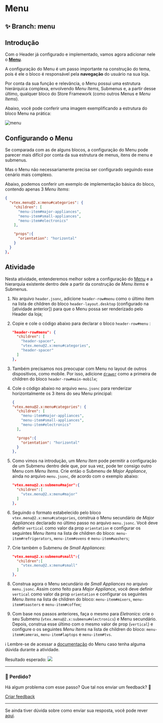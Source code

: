 # Menu

## :sparkles: **Branch:** menu

## Introdução

Com o Header já configurado e implementado, vamos agora adicionar nele o [**Menu**](https://vtex.io/docs/components/all/vtex.menu/).

A configuração do Menu é um passo importante na construção do tema, pois é ele o bloco é responsável pela **navegação** do usuário na sua loja. 

Por conta da sua função e relevância, o Menu possui uma estrutura hierárquica complexa, envolvendo *Menu Items*, Submenus e, a partir desse último, qualquer bloco do Store Framework (como outros Menus e *Menu Items*). 

Abaixo, você pode conferir uma imagem exemplificando a estrutura do bloco Menu na prática:

![menu](https://user-images.githubusercontent.com/52087100/70004800-5cf9f300-1546-11ea-81fc-369e4bb58ed5.png)

## Configurando o Menu

Se comparada com as de alguns blocos, a configuração do Menu pode parecer mais difícil por conta da sua estrutura de menus, itens de menu e submenus. 

Mas o Menu não necessariamente precisa ser configurado seguindo esse cenário mais complexo. 

Abaixo, podemos conferir um exemplo de implementação básica do bloco, contendo apenas 3 *Menu Items*:

```json
{
  "vtex.menu@2.x:menu#categories": {
    "children": [
      "menu-item#major-appliances",
      "menu-item#small-appliances",
      "menu-item#electronics"
    ],

    "props":{
      "orientation": "horizontal"
    }
  }
},
```

## Atividade

Nesta atividade, entenderemos melhor sobre a configuração do [Menu](https://vtex.io/docs/components/all/vtex.menu/) e a hierarquia existente dentro dele a partir da construção de *Menu Items* e Submenus.  

1. No arquivo `header.jsonc`, adicione `header-row#menu`  como o último item na lista de children do bloco `header-layout.desktop` (configurado na [atividade anterior]) para que o Menu possa ser renderizado pelo Header da loja;
2. Copie e cole o código abaixo para declarar o bloco `header-row#menu` :

    ```json
    "header-row#menu": {
      "children": [
        "header-spacer",
        "vtex.menu@2.x:menu#categories",
        "header-spacer"
      ]
    },
    ```

3. Também precisamos nos preocupar com Menu no layout de outros dispositivos, como mobile. Por isso, adicione [`drawer`](https://vtex.io/docs/components/all/vtex.store-drawer/) como a primeira de children do bloco `header-row#main-mobile`;

4. Cole o código abaixo  no arquivo `menu.jsonc` para renderizar horizontalmente os 3 itens do seu Menu principal:

    ```json
    {
    "vtex.menu@2.x:menu#categories": {
      "children": [
        "menu-item#major-appliances",
        "menu-item#small-appliances",
        "menu-item#electronics"
      ],

      "props":{
        "orientation": "horizontal"
      }
    },
    ```

5. Como vimos na introdução, um *Menu Item* pode permitir a configuração de um Submenu dentro dele que, por sua vez, pode ter consigo outro Menu com *Menu Items*. Crie então o Submenu de *Major Appliance*, ainda no arquivo `menu.jsonc`, de acordo com o exemplo abaixo: 

    ```json
    "vtex.menu@2.x:submenu#major":{
      "children":[
        "vtex.menu@2.x:menu#major"
      ]
    },
    ```

6. Seguindo o formato estabelecido pelo bloco `vtex.menu@2.x:menu#categories`, construa o Menu secundário de *Major Appliances* declarado no último passo no arquivo `menu.jsonc`. Você deve definir `vertical` como valor da prop `orientation` e configurar os seguintes *Menu Items* na lista de children do bloco:  `menu-item#refrigerators`, `menu-item#ovens` e `menu-item#washers`; 

7. Crie também o Submenu de *Small Appliances*:

    ```json
    "vtex.menu@2.x:submenu#small":{
      "children":[
        "vtex.menu@2.x:menu#small"
      ]
    },
    ```

8. Construa agora o Menu secundário de *Small Appliances* no arquivo `menu.jsonc`. Assim como feito para *Major Appliance*, você deve definir `vertical` como valor da prop `orientation` e configurar os seguintes *Menu Items* na lista de children do bloco:  `menu-item#mixers`, `menu-item#toasters` e `menu-item#coffee`;

9. Com base nos passos anteriores, faça o mesmo para *Eletronics*: crie o seu Submenu (`vtex.menu@2.x:submenu#electronics`) e Menu secundário. Depois, construa esse último com o mesmo valor de prop (`vertical`) e configure o os seguintes *Menu Items* na lista de children do bloco: `menu-item#cameras`, `menu-item#laptops` e `menu-item#tvs`. 

:information_source: Lembre-se de acessar a [documentação](https://vtex.io/docs/components/all/vtex.menu/) do Menu caso tenha alguma dúvida durante a atividade.

Resultado esperado:
![](https://appliancetheme.vteximg.com.br/arquivos/imagem-menu.png)

---

### :no_entry_sign: Perdido? 

Há algum problema com esse passo? Que tal nos enviar um feedback? :pray:

[Criar feedback](https://docs.google.com/forms/d/e/1FAIpQLSeaWrm0Hogm-txm5Ww6mUa68eDuE3WnpFjUSVJ3Wi3dnmCb7A/viewform?usp=pp_url&entry.1784529524=Menu) 

----

Se ainda tiver dúvida sobre como enviar sua resposta, você pode rever [aqui](https://github.com/rafaeldriveme1/store-framework/issues/3).
